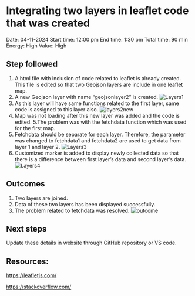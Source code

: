 # Integrating two layers in leaflet code that was created

Date: 04-11-2024
Start time: 12:00 pm
End time: 1:30 pm
Total time: 90 min
Energy: High
Value: High

## Step followed
1. A html file with inclusion of code related to leaflet is already created. This file is edited so that two Geojson layers are include in one leaflet map.
2. A new Geojson layer with name “geojsonlayer2” is created.
![Layers1](https://github.com/NuthanAbhiramGIS/Activitylog/assets/146375982/f8cf7bff-64d0-4f5b-a2ea-5fe3f8ff4b97)
3. As this layer will have same functions related to the first layer, same code is assigned to this layer also.
![layers2new](https://github.com/NuthanAbhiramGIS/Activitylog/assets/146375982/89bfa6a5-681d-4a75-a881-2971d1e1ad6d)
4. Map was not loading after this new layer was added and the code is edited.
5.The problem was with the fetchdata function which was used for the first map.
6. Fetchdata should be separate for each layer. Therefore, the parameter was changed to fetchdata1 and fetchdata2 are used to get data from layer 1 and layer 2.
![Layers3](https://github.com/NuthanAbhiramGIS/Activitylog/assets/146375982/0dc1e23b-f47f-4282-acbb-f32e1efa8aea)
7. Customized marker is added to display newly collected data so that there is a difference between first layer’s data and second layer’s data.
![Layers4](https://github.com/NuthanAbhiramGIS/Activitylog/assets/146375982/8179f509-6697-46cd-9ee1-01344850ec3f)

## Outcomes

1. Two layers are joined.
2. Data of these two layers has been displayed successfully.
3. The problem related to fetchdata was resolved.
![outcome](https://github.com/NuthanAbhiramGIS/Activitylog/assets/146375982/26c5bb85-f95b-4c1a-b003-ac63b9d52111)


## Next steps

Update these details in website through GitHub repository or VS code.

## Resources:

https://leafletjs.com/

https://stackoverflow.com/







